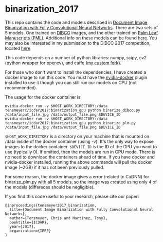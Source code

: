 # binarization_2017

This repo contains the code and models described in [Document Image Binarization with Fully Convolutional Neural Networks](https://arxiv.org/abs/1708.03276).  There are two sets of 5 models.  One trained on [DIBCO](https://vc.ee.duth.gr/dibco2017/) images, and the other trained on [Palm Leaf Manuscripts (PML)](http://amadi.univ-lr.fr/ICFHR2016_Contest/index.php/challenge-1).  Additional info on these models can be found [here](
https://ctensmeyer.github.io/publication/document_image_binarization_with_fully_convolutional_neural_networks/).  You may also be interested in my submission to the DIBCO 2017 competition, located [here](https://github.com/ctensmeyer/dibco_2017).

This code depends on a number of python libraries: numpy, scipy, cv2 (python wrapper for opencv), and caffe [(my custom fork)](https://github.com/ctensmeyer/caffe).

For those who don't want to install the dependencies, I have created a docker image to run this code. You must have the [nvidia-docker](https://github.com/NVIDIA/nvidia-docker) plugin installed to use it though you can still run our models on CPU (not recommended).

The usage for the docker container is

```
nvidia-docker run -v $HOST_WORK_DIRECTORY:/data tensmeyerc/icdar2017:binarization_gpu python binarize_dibco.py /data/input_file.jpg /data/output_file.png $DEVICE_ID
nvidia-docker run -v $HOST_WORK_DIRECTORY:/data tensmeyerc/icdar2017:binarization_gpu python binarize_plm.py /data/input_file.jpg /data/output_file.png $DEVICE_ID
```

`$HOST_WORK_DIRECTORY` is a directory on your machine that is mounted on /data inside of the docker container (using -v).  It's the only way to expose images to the docker container.
`$DEVICE_ID` is the ID of the GPU you want to use (typically 0).  If omitted, then the models are run in CPU mode.
There is no need to download the containers ahead of time.  If you have docker and nvidia-docker installed, running the above commands will pull the docker image (~2GB) if it has not been previously pulled.

For some reason, the docker image gives a error (related to CuDNN) for binarize_plm.py with all 5 models, so the image was created using only 4 of the models (differeces should be negligible).


If you find this code useful to your research, please cite our paper:

```
@inproceedings{tensmeyer2017_binarization,
  title={Document Image Binarization with Fully Convolutional Neural Networks},
  author={Tensmeyer, Chris and Martinez, Tony},
  booktitle={ICDAR},
  year={2017},
  organization={IEEE}
}
```
